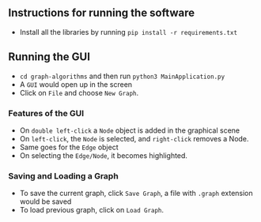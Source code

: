 ## Instructions for running the software

* Install all the libraries by running `pip install -r requirements.txt`

## Running the GUI
* `cd graph-algorithms` and then run `python3 MainApplication.py`
* A `GUI` would open up in the screen
* Click on `File` and choose `New Graph`.

### Features of the GUI

* On `double left-click` a `Node` object is added in the graphical scene
* On `left-click`, the `Node` is selected, and `right-click` removes a Node.
* Same goes for the `Edge` object
* On selecting the `Edge/Node`, it becomes highlighted.

### Saving and Loading a Graph

* To save the current graph, click `Save Graph`, a file with `.graph` extension would be saved
* To load previous graph, click on `Load Graph`.